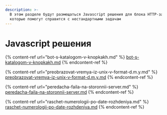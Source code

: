 ```yaml
---
description: >-
  В этом разделе будут размещаться Javascript решения для блока HTTP-запрос,
  которые помогут справится с нестандартными задачам
---
```


# Javascript решения

{% content-ref url="bot-s-katalogom-v-knopkakh.md" %}
[bot-s-katalogom-v-knopkakh.md](bot-s-katalogom-v-knopkakh.md)
{% endcontent-ref %}

{% content-ref url="preobrazovat-vremya-iz-unix-v-format-d.m.y.md" %}
[preobrazovat-vremya-iz-unix-v-format-d.m.y.md](preobrazovat-vremya-iz-unix-v-format-d.m.y.md)
{% endcontent-ref %}

{% content-ref url="peredacha-faila-na-storonnii-server.md" %}
[peredacha-faila-na-storonnii-server.md](peredacha-faila-na-storonnii-server.md)
{% endcontent-ref %}

{% content-ref url="raschet-numerologii-po-date-rozhdeniya.md" %}
[raschet-numerologii-po-date-rozhdeniya.md](raschet-numerologii-po-date-rozhdeniya.md)
{% endcontent-ref %}

